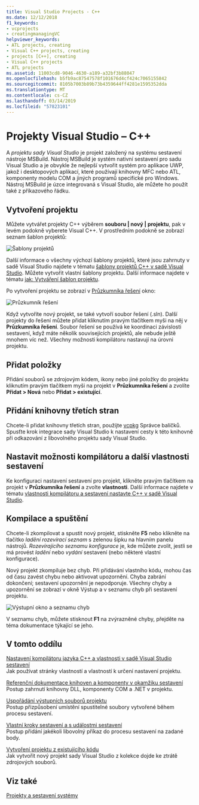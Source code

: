 ```yaml
---
title: Visual Studio Projects - C++
ms.date: 12/12/2018
f1_keywords:
- vcprojects
- creatingmanagingVC
helpviewer_keywords:
- ATL projects, creating
- Visual C++ projects, creating
- projects [C++], creating
- Visual C++ projects
- ATL projects
ms.assetid: 11003cd8-9046-4630-a189-a32bf3b88047
ms.openlocfilehash: b5fb9ac87547578f101676d4cf424c7065155842
ms.sourcegitcommit: 8105b7003b89b73b4359644ff4281e1595352dda
ms.translationtype: MT
ms.contentlocale: cs-CZ
ms.lasthandoff: 03/14/2019
ms.locfileid: "57823101"
---
```

# <a name="visual-studio-projects---c"></a>Projekty Visual Studio – C++

A *projektu sady Visual Studio* je projekt založený na systému sestavení nástroje MSBuild. Nástroj MSBuild je systém nativní sestavení pro sadu Visual Studio a je obvykle že nejlepší vytvořit systém pro aplikace UWP, jakož i desktopových aplikací, které používají knihovny MFC nebo ATL, komponenty modelu COM a jiných programů specifické pro Windows. Nástroj MSBuild je úzce integrovaná s Visual Studio, ale můžete ho použít také z příkazového řádku. 

## <a name="create-a-project"></a>Vytvoření projektu

Můžete vytvářet projekty C++ výběrem **souboru &#124; nový &#124; projektu**, pak v levém podokně vyberete Visual C++. V prostředním podokně se zobrazí seznam šablon projektů: 

   ![Šablony projektů](../media/vs2017-new-project.png "Visual Studio 2017 projektu nové dialogové okno")

Další informace o všechny výchozí šablony projektů, které jsou zahrnuty v sadě Visual Studio najdete v tématu [šablony projektů C++ v sadě Visual Studio](reference/visual-cpp-project-types.md). Můžete vytvořit vlastní šablony projektu. Další informace najdete v tématu [jak: Vytváření šablon projektu](/visualstudio/ide/how-to-create-project-templates).

Po vytvoření projektu se zobrazí v [Průzkumníka řešení](/visualstudio/ide/solutions-and-projects-in-visual-studio) okno:

   ![Průzkumník řešení](media/mathlibrary-solution-explorer-153.png)

Když vytvoříte nový projekt, se také vytvoří soubor řešení (.sln). Další projekty do řešení můžete přidat kliknutím pravým tlačítkem myši na něj v **Průzkumníka řešení**. Soubor řešení se používá ke koordinaci závislosti sestavení, když máte několik souvisejících projektů, ale nebude ještě mnohem víc než. Všechny možnosti kompilátoru nastavují na úrovni projektu.

## <a name="add-items"></a>Přidat položky

Přidání souborů se zdrojovým kódem, ikony nebo jiné položky do projektu kliknutím pravým tlačítkem myši na projekt v **Průzkumníka řešení** a zvolíte **Přidat > Nová** nebo **Přidat > existující**.

## <a name="add-third-party-libraries"></a>Přidání knihovny třetích stran

Chcete-li přidat knihovny třetích stran, použijte [vcpkg](../vcpkg.md) Správce balíčků. Spusťte krok integrace sady Visual Studio k nastavení cesty k této knihovně při odkazování z libovolného projektu sady Visual Studio. 

## <a name="set-compiler-options-and-other-build-properties"></a>Nastavit možnosti kompilátoru a další vlastnosti sestavení

Ke konfiguraci nastavení sestavení pro projekt, klikněte pravým tlačítkem na projekt v **Průzkumníka řešení** a zvolte **vlastnosti**. Další informace najdete v tématu [vlastnosti kompilátoru a sestavení nastavte C++ v sadě Visual Studio](working-with-project-properties.md).

## <a name="compile-and-run"></a>Kompilace a spuštění

Chcete-li zkompilovat a spustit nový projekt, stiskněte **F5** nebo klikněte na tlačítko *ladění rozevírací seznam* s zelenou šipku na hlavním panelu nástrojů. *Rozevírajícího seznamu konfigurace* je, kde můžete zvolit, jestli se má provést *ladění* nebo *vydání* sestavení (nebo některé vlastní konfigurace).

Nový projekt zkompiluje bez chyb. Při přidávání vlastního kódu, mohou čas od času zavést chybu nebo aktivovat upozornění. Chyba zabrání dokončení; sestavení upozornění je nepodporuje. Všechny chyby a upozornění se zobrazí v okně Výstup a v seznamu chyb při sestavení projektu. 

   ![Výstupní okno a seznamu chyb](../media/vs2017-output-error-list.png)

V seznamu chyb, můžete stisknout **F1** na zvýrazněné chyby, přejděte na téma dokumentace týkající se jeho.

## <a name="in-this-section"></a>V tomto oddílu

[Nastavení kompilátoru jazyka C++ a vlastnosti v sadě Visual Studio sestavení](working-with-project-properties.md)<br/>
Jak používat stránky vlastností a vlastností k určení nastavení projektu.

[Referenční dokumentace knihoven a komponenty v okamžiku sestavení](adding-references-in-visual-cpp-projects.md)<br/>
Postup zahrnutí knihovny DLL, komponenty COM a .NET v projektu.
 
[Uspořádání výstupních souborů projektu](how-to-organize-project-output-files-for-builds.md)<br/>
Postup přizpůsobení umístění spustitelné soubory vytvořené během procesu sestavení.

[Vlastní kroky sestavení a s událostmi sestavení](understanding-custom-build-steps-and-build-events.md)<br/>
Postup přidání jakékoli libovolný příkaz do procesu sestavení na zadané body.

[Vytvoření projektu z existujícího kódu](how-to-create-a-cpp-project-from-existing-code.md)<br/>
Jak vytvořit nový projekt sady Visual Studio z kolekce dojde ke ztrátě zdrojových souborů.

## <a name="see-also"></a>Viz také

[Projekty a sestavení systémy](projects-and-build-systems-cpp.md)<br>
